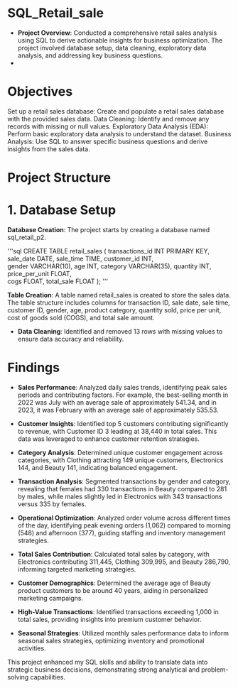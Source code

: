 # SQL_Retail_sale

- **Project Overview**: Conducted a comprehensive retail sales analysis using SQL to derive actionable insights for business optimization. The project involved database setup, data cleaning, exploratory data analysis, and addressing key business questions.
- 
# Objectives
Set up a retail sales database: Create and populate a retail sales database with the provided sales data.
Data Cleaning: Identify and remove any records with missing or null values.
Exploratory Data Analysis (EDA): Perform basic exploratory data analysis to understand the dataset.
Business Analysis: Use SQL to answer specific business questions and derive insights from the sales data.

# Project Structure

# 1. Database Setup

**Database Creation**: The project starts by creating a database named sql_retail_p2.

'''sql 
CREATE TABLE retail_sales
(
    transactions_id INT PRIMARY KEY,
    sale_date DATE,	
    sale_time TIME,
    customer_id INT,	
    gender VARCHAR(10),
    age INT,
    category VARCHAR(35),
    quantity INT,
    price_per_unit FLOAT,	
    cogs FLOAT,
    total_sale FLOAT
);
'''

**Table Creation**: A table named retail_sales is created to store the sales data. The table structure includes columns for transaction ID, sale date, sale time, customer ID, gender, age, product category, quantity sold, price per unit, cost of goods sold (COGS), and total sale amount.


- **Data Cleaning**: Identified and removed 13 rows with missing values to ensure data accuracy and reliability.

# Findings

- **Sales Performance**: Analyzed daily sales trends, identifying peak sales periods and contributing factors. For example, the best-selling month in 2022 was July with an average sale of approximately 541.34, and in 2023, it was February with an average sale of approximately 535.53.

- **Customer Insights**: Identified top 5 customers contributing significantly to revenue, with Customer ID 3 leading at 38,440 in total sales. This data was leveraged to enhance customer retention strategies.

- **Category Analysis**: Determined unique customer engagement across categories, with Clothing attracting 149 unique customers, Electronics 144, and Beauty 141, indicating balanced engagement.

- **Transaction Analysis**: Segmented transactions by gender and category, revealing that females had 330 transactions in Beauty compared to 281 by males, while males slightly led in Electronics with 343 transactions versus 335 by females.

- **Operational Optimization**: Analyzed order volume across different times of the day, identifying peak evening orders (1,062) compared to morning (548) and afternoon (377), guiding staffing and inventory management strategies.

- **Total Sales Contribution**: Calculated total sales by category, with Electronics contributing 311,445, Clothing 309,995, and Beauty 286,790, informing targeted marketing strategies.

- **Customer Demographics**: Determined the average age of Beauty product customers to be around 40 years, aiding in personalized marketing campaigns.

- **High-Value Transactions**: Identified transactions exceeding 1,000 in total sales, providing insights into premium customer behavior.

- **Seasonal Strategies**: Utilized monthly sales performance data to inform seasonal sales strategies, optimizing inventory and promotional activities.

This project enhanced my SQL skills and ability to translate data into strategic business decisions, demonstrating strong analytical and problem-solving capabilities.
